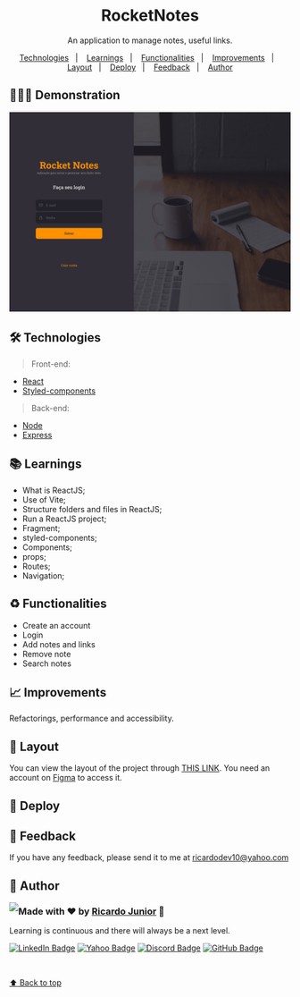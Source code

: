 
<h1 align="center"> RocketNotes </h1>


<p align="center">
An application to manage notes, useful links.
</p>


<p align="center">
  <a href="#-technologies">Technologies</a>&nbsp;&nbsp;&nbsp;|&nbsp;&nbsp;&nbsp;
  <a href="#-learnings">Learnings</a>&nbsp;&nbsp;&nbsp;|&nbsp;&nbsp;&nbsp;
  <a href="#-functionalities">Functionalities</a>&nbsp;&nbsp;&nbsp;|&nbsp;&nbsp;&nbsp;
  <a href="#-improvements">Improvements</a>&nbsp;&nbsp;&nbsp;|&nbsp;&nbsp;&nbsp;
  <a href="#-layout">Layout</a>&nbsp;&nbsp;&nbsp;|&nbsp;&nbsp;&nbsp;
  <a href="#-deploy">Deploy</a>&nbsp;&nbsp;&nbsp;|&nbsp;&nbsp;&nbsp;
  <a href="#-feedback">Feedback</a>&nbsp;&nbsp;&nbsp;|&nbsp;&nbsp;&nbsp;
  <a href="#-author">Author</a>
</p>


## 💁🏻‍♂️ Demonstration

<p align="center">
<img src=".github/rocketnotes.png">
</p>


## 🛠 Technologies

> Front-end: 

- [React](https://reactjs.org/)
- [Styled-components](https://styled-components.com/)

> Back-end: 

- [Node](https://nodejs.org/en/)
- [Express](https://www.npmjs.com/package/express)


## 📚 Learnings

- What is ReactJS;
- Use of Vite;
- Structure folders and files in ReactJS;
- Run a ReactJS project;
- Fragment;
- styled-components;
- Components;
- props;
- Routes;
- Navigation;


## ♻️ Functionalities

- Create an account
- Login
- Add notes and links
- Remove note
- Search notes


## 📈 Improvements

Refactorings, performance and accessibility.


## 🎨 Layout

You can view the layout of the project through [THIS LINK](https://www.figma.com/file/ZU1GbyNUR56i4auaUQghNh/RocketNotes-(Copy)?node-id=0-1&t=lICruMTzLHaalhMA-0). You need an account on [Figma](https://figma.com) to access it.


## 🚀 Deploy

<!-- https://spa-universe-ricardodev10.netlify.app/ -->


## 🙂 Feedback

If you have any feedback, please send it to me at ricardodev10@yahoo.com


## 💛 Author

<img align="left" src="https://www.github.com/ricardodev10.png?size=115">

### Made with ♥ by [Ricardo Junior](https://www.linkedin.com/in/ricardodev10/) :wave:

Learning is continuous and there will always be a next level.

<a href="https://www.linkedin.com/in/ricardodev10" target="_blank"><img src="https://img.shields.io/badge/LinkedIn-0077B5?style=for-the-badge&logo=linkedin&logoColor=white" alt="LinkedIn Badge" height="25"></a>&nbsp;<a href="mailto:ricardodev10@yahoo.com" target="_blank"><img src="https://img.shields.io/badge/Email-FFFFFF?style=for-the-badge&logo=yahoo&logoColor=red" alt="Yahoo Badge" height="25"></a>&nbsp;<a href="https://api.whatsapp.com/send/?phone=%2B5531986161040&text&app_absent=0"><img src="https://img.shields.io/badge/WhatsApp-25D366?style=for-the-badge&logo=whatsapp&logoColor=white" alt="Discord Badge" height="25"></a>&nbsp;<a href="https://www.github.com/ricardodev10" target="_blank"><img src="https://img.shields.io/badge/github-171717?style=for-the-badge&logo=github&logoColor=white" alt="GitHub Badge" height="25"></a>&nbsp;

<br clear="left"/>

<a href='#top'>

:arrow_up: Back to top

</a>


